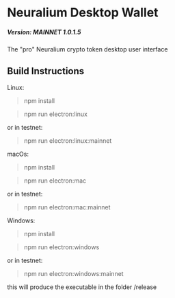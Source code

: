 # Neuralium Desktop Wallet

##### Version:  MAINNET 1.0.1.5

The "pro" Neuralium crypto token desktop user interface

## Build Instructions
Linux:
> npm install

> npm run electron:linux

or in testnet:

> npm run electron:linux:mainnet

macOs:
> npm install

> npm run electron:mac

or in testnet:

> npm run electron:mac:mainnet

Windows:
> npm install

> npm run electron:windows

or in testnet:

> npm run electron:windows:mainnet

this will produce the executable in the folder /release


